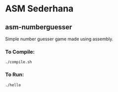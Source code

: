 # ASM Sederhana

## asm-numberguesser

Simple number guesser game made using assembly.

### To Compile:
```
./compile.sh
```

### To Run:
```
./hello
```